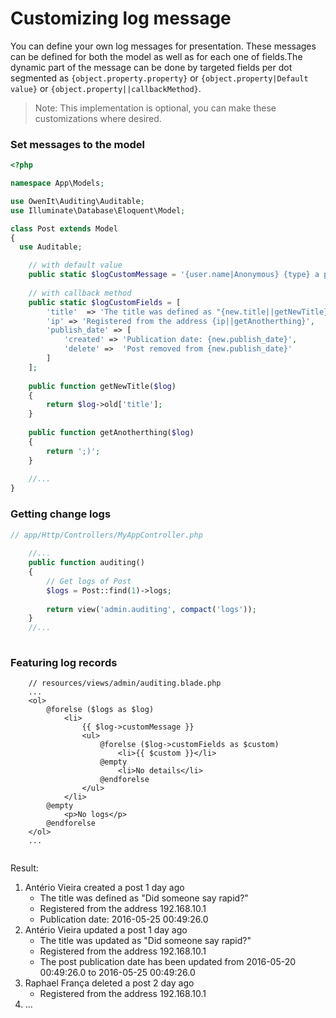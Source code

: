 
# Customizing log message

You can define your own log messages for presentation. These messages can be defined for both the model as well as for each one of fields.The dynamic part of the message can be done by targeted fields per dot segmented as `{object.property.property}` or  `{object.property|Default value}` or `{object.property||callbackMethod}`. 

> Note: This implementation is optional, you can make these customizations where desired.

### Set messages to the model

```php
<?php

namespace App\Models;

use OwenIt\Auditing\Auditable;
use Illuminate\Database\Eloquent\Model;

class Post extends Model
{
  use Auditable;    

    // with default value
    public static $logCustomMessage = '{user.name|Anonymous} {type} a post {elapsed_time}'; 
    
    // with callback method
    public static $logCustomFields = [
        'title'  => 'The title was defined as "{new.title||getNewTitle}"', 
        'ip' => 'Registered from the address {ip||getAnotherthing}',
        'publish_date' => [
            'created' => 'Publication date: {new.publish_date}',
            'delete' =>  'Post removed from {new.publish_date}'
        ]
    ];
    
    public function getNewTitle($log)
    {
        return $log->old['title'];
    }
    
    public function getAnotherthing($log)
    {
        return ';)';
    }
    
    //...
}
```

### Getting change logs 

```php
// app/Http/Controllers/MyAppController.php 
    
    //...
    public function auditing()
    {
        // Get logs of Post
        $logs = Post::find(1)->logs;
        
        return view('admin.auditing', compact('logs'));
    }
    //...
    
```

### Featuring log records

```
    // resources/views/admin/auditing.blade.php
    ...
    <ol>
        @forelse ($logs as $log)
            <li>
                {{ $log->customMessage }}
                <ul>
                    @forelse ($log->customFields as $custom)
                        <li>{{ $custom }}</li>
                    @empty
                        <li>No details</li>
                    @endforelse
                </ul>
            </li>
        @empty
            <p>No logs</p>
        @endforelse
    </ol>
    ...
    
```
Result:
<ol>
  <li>Antério Vieira created a post 1 day ago   
    <ul>
      <li>The title was defined as "Did someone say rapid?"</li>
      <li>Registered from the address 192.168.10.1</li>
      <li>Publication date: 2016-05-25 00:49:26.0</li>
    </ul>
  </li>
  <li>Antério Vieira updated a post 1 day ago   
    <ul>
      <li>The title was updated as "Did someone say rapid?"</li>
      <li>Registered from the address 192.168.10.1</li>
      <li>The post publication date has been updated from 2016-05-20 00:49:26.0 to 2016-05-25 00:49:26.0</li>
    </ul>
  </li>
  <li>Raphael França deleted a post 2 day ago   
    <ul>
      <li>Registered from the address 192.168.10.1</li>
    </ul>
  </li>  
  <li>...</li>
</ol>
